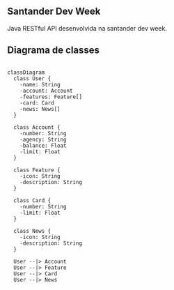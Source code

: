 ## Santander Dev Week
Java RESTful API desenvolvida na santander dev week.

## Diagrama de classes

```mermaid

classDiagram
  class User {
    -name: String
    -account: Account
    -features: Feature[]
    -card: Card
    -news: News[]
  }

  class Account {
    -number: String
    -agency: String
    -balance: Float
    -limit: Float
  }

  class Feature {
    -icon: String
    -description: String
  }

  class Card {
    -number: String
    -limit: Float
  }

  class News {
    -icon: String
    -description: String
  }

  User --|> Account
  User --|> Feature
  User --|> Card
  User --|> News
```
